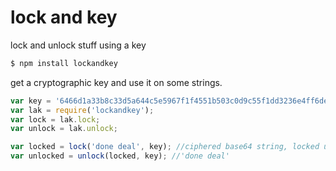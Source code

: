 # lock and key
lock and unlock stuff using a key

```bash
$ npm install lockandkey
```

get a cryptographic key and use it on some strings.

```js
var key = '6466d1a33b8c33d5a644c5e5967f1f4551b503c0d9c55f1dd3236e4ff6de980';
var lak = require('lockandkey');
var lock = lak.lock;
var unlock = lak.unlock;

var locked = lock('done deal', key); //ciphered base64 string, locked up! 
var unlocked = unlock(locked, key); //'done deal'
```
